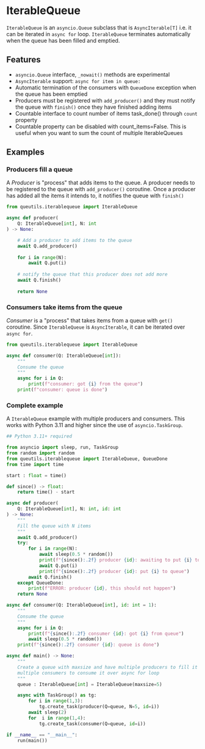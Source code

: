 # IterableQueue

`IterableQueue` is an `asyncio.Queue` subclass that is `AsyncIterable[T]` i.e. it can be 
iterated in `async for` loop. `IterableQueue` terminates automatically when the queue has been filled and emptied. 
    
## Features

- `asyncio.Queue` interface, `_nowait()` methods are experimental
- `AsyncIterable` support: `async for item in queue:`
- Automatic termination of the consumers with `QueueDone` exception when the queue has been emptied 
- Producers must be registered with `add_producer()` and they must notify the queue
  with `finish()` once they have finished adding items 
- Countable interface to count number of items task_done() through `count` property
- Countable property can be disabled with count_items=False. This is useful when you
    want to sum the count of multiple IterableQueues 


## Examples

### Producers fill a queue

A *Producer* is "process" that adds items to the queue. A producer needs to be registered to the queue with `add_producer()` coroutine. Once a producer has added all the items it intends to, it notifies the queue with `finish()`

```python
from queutils.iterablequeue import IterableQueue

async def producer(
    Q: IterableQueue[int], N: int
) -> None:

    # Add a producer to add items to the queue
    await Q.add_producer()
    
    for i in range(N):
        await Q.put(i)
    
    # notify the queue that this producer does not add more
    await Q.finish()
    
    return None
```

### Consumers take items from the queue

*Consumer* is a "process" that takes items from a queue with `get()` coroutine. Since `IterableQueue` is `AsyncIterable`, it can be iterated over `async for`.

```python
from queutils.iterablequeue import IterableQueue

async def consumer(Q: IterableQueue[int]):
    """
    Consume the queue
    """
    async for i in Q:
        print(f"consumer: got {i} from the queue")        
    print(f"consumer: queue is done")
```

###  Complete example 

A `IterableQueue` example with multiple producers and consumers. This works with Python 3.11 and higher since the use of `asyncio.TaskGroup`.  

```python
## Python 3.11+ required 

from asyncio import sleep, run, TaskGroup
from random import random
from queutils.iterablequeue import IterableQueue, QueueDone
from time import time

start : float = time()

def since() -> float:
    return time() - start

async def producer(
    Q: IterableQueue[int], N: int, id: int
) -> None:
    """
    Fill the queue with N items
    """
    await Q.add_producer()
    try:
        for i in range(N):
            await sleep(0.5 * random())
            print(f"{since():.2f} producer {id}: awaiting to put {i} to queue")
            await Q.put(i)
            print(f"{since():.2f} producer {id}: put {i} to queue")
        await Q.finish()
    except QueueDone:
        print(f"ERROR: producer {id}, this should not happen")
    return None

async def consumer(Q: IterableQueue[int], id: int = 1):
    """
    Consume the queue
    """
    async for i in Q:
        print(f"{since():.2f} consumer {id}: got {i} from queue")
        await sleep(0.5 * random())
    print(f"{since():.2f} consumer {id}: queue is done")

async def main() -> None:
    """
    Create a queue with maxsize and have multiple producers to fill it and 
    multiple consumers to consume it over async for loop
    """
    queue : IterableQueue[int] = IterableQueue(maxsize=5)

    async with TaskGroup() as tg:
        for i in range(1,3):
            tg.create_task(producer(Q=queue, N=5, id=i))
        await sleep(2)
        for  i in range(1,4):
            tg.create_task(consumer(Q=queue, id=i))

if __name__ == "__main__":
    run(main())

```